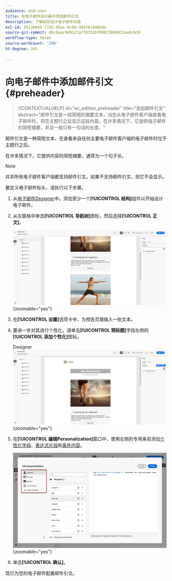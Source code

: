 ```yaml
---
audience: end-user
title: 在电子邮件设计器中添加邮件引文
description: 了解如何设计电子邮件内容
exl-id: 8513b069-7155-45ac-8c98-38576c9ddeda
source-git-commit: d6c6aac9d9127a770732b709873008613ae8c639
workflow-type: tm+mt
source-wordcount: '249'
ht-degree: 34%

---
```


# 向电子邮件中添加邮件引文 {#preheader}

>[!CONTEXTUALHELP]
>id="ac_edition_preheader"
>title="添加邮件引文"
>abstract="邮件引文是一段简短的摘要文本，当您从电子邮件客户端查看电子邮件时，将在主题行之后显示这段内容。在许多情况下，它提供电子邮件的简短摘要，并且一般只有一句话的长度。"

邮件引文是一种简短文本，在查看来自任何主要电子邮件客户端的电子邮件时位于主题行之后。

在许多情况下，它提供内容的简短摘要，通常为一个句子长。

>[!NOTE]
>
>并非所有电子邮件客户端都支持邮件引文。如果不支持邮件引文，则它不会显示。

要定义电子邮件标头，请执行以下步骤。

1. 从[电子邮件Designer](create-email-content.md)中，添加至少一个&#x200B;**[!UICONTROL 结构]**&#x200B;组件以开始设计电子邮件。

1. 从左窗格中单击&#x200B;**[!UICONTROL 导航树]**&#x200B;图标，然后选择&#x200B;**[!UICONTROL 正文]**。

   ![显示Email Designer界面中的“导航树”图标和“正文”选择的屏幕截图。](assets/preheader_body.png){zoomable="yes"}

1. 在&#x200B;**[!UICONTROL 设置]**&#x200B;选项卡中，为预告页眉输入一些文本。

1. 要进一步对其进行个性化，请单击&#x200B;**[!UICONTROL 预标题]**&#x200B;字段左侧的&#x200B;**[!UICONTROL 添加个性化]**&#x200B;图标。

   Designer ![显示“设置”选项卡和“添加个性化”图标的屏幕截图。](assets/preheader_body_settings.png){zoomable="yes"}

1. 在&#x200B;**[!UICONTROL 编辑Personalization]**&#x200B;窗口中，使用左侧的专用条目添加[个性化字段](../personalization/personalize.md)、[表达式片段](../content/use-expression-fragments.md)和[条件内容](../personalization/conditions.md)。

   ![屏幕截图显示“编辑Personalization”窗口，其中包含用于个性化字段、表达式片段和条件内容的选项。](assets/preheader_body_personalization.png){zoomable="yes"}

1. 单击&#x200B;**[!UICONTROL 确认]**。

现已为您的电子邮件配置邮件引文。